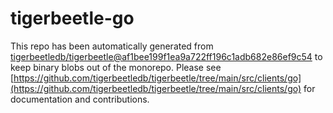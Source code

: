 # tigerbeetle-go
This repo has been automatically generated from [tigerbeetledb/tigerbeetle@af1bee199f1ea9a722ff196c1adb682e86ef9c54](https://github.com/tigerbeetledb/tigerbeetle/commit/af1bee199f1ea9a722ff196c1adb682e86ef9c54) to keep binary blobs out of the monorepo. Please see [https://github.com/tigerbeetledb/tigerbeetle/tree/main/src/clients/go](https://github.com/tigerbeetledb/tigerbeetle/tree/main/src/clients/go) for documentation and contributions.
